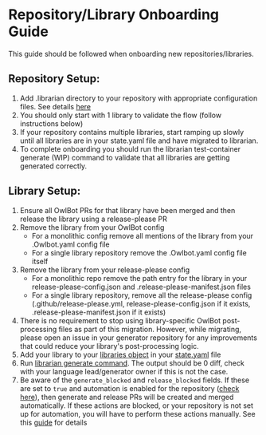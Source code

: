 # Repository/Library Onboarding Guide

This guide should be followed when onboarding new repositories/libraries.

## Repository Setup:
1) Add .librarian directory to your repository with appropriate configuration files. See details [here](https://github.com/googleapis/librarian/blob/main/doc/language-onboarding.md#configuration-files)
2) You should only start with 1 library to validate the flow (follow instructions below)
3) If your repository contains multiple libraries, start ramping up slowly until all libraries are in your state.yaml file and have migrated to librarian.
4) To complete onboarding you should run the librarian test-container generate (WIP) command to validate that all libraries are getting generated correctly.

## Library Setup:
1) Ensure all OwlBot PRs for that library have been merged and then release the library using a release-please PR
2) Remove the library from your OwlBot config
    - For a monolithic config remove all mentions of the library from your .Owlbot.yaml config file
    - For a single library repository remove the .Owlbot.yaml config file itself 
3) Remove the library from your release-please config
    - For a monolithic repo remove the path entry for the library in your release-please-config.json and .release-please-manifest.json files
    - For a single library repository, remove all the release-please config (.github/release-please.yml, release-please-config.json if it exists, .release-please-manifest.json if it exists)
4) There is no requirement to stop using library-specific OwlBot post-processing files as part of this migration. However, while migrating, please open an issue in your generator repository for any improvements that could reduce your library's post-processing logic.
5) Add your library to your [libraries object](https://github.com/googleapis/librarian/blob/main/doc/state-schema.md#libraries-object) in your [state.yaml](https://github.com/googleapis/librarian/blob/main/doc/state-schema.md#stateyaml-schema) file
6) Run [librarian generate command](https://github.com/googleapis/librarian/blob/main/doc/cli-commands.md#generate-command).  The output should be 0 diff, check with your language lead/generator owner if this is not the case.
7) Be aware of the `generate_blocked` and `release_blocked` fields. If these are set to `true` and automation is enabled for the repository ([check here](https://github.com/googleapis/librarian/blob/main/internal/automation/prod/repositories.yaml)), then generate and release PRs will be created and merged automatically. If these actions are blocked, or your repository is not set up for automation, you will have to perform these actions manually. See this [guide](https://github.com/googleapis/librarian/blob/main/doc/library-maintainer-guide.md) for details
